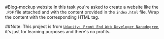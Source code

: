 #Blog-mockup website
In this task you're asked to create a website like the `.PDF` file attached and with the content provided in the `index.html` file. Wrap the content with the corresponding HTML tag.

##Note: 
This project is from [`Udacity: Front End Web Developer Nanodegree`](https://www.udacity.com/course/front-end-web-developer-nanodegree--nd001), it's just for learning purposes and there's no profits. 
